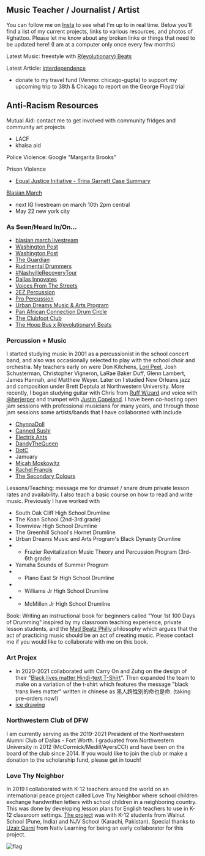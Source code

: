 ## Music Teacher / Journalist / Artist

You can follow me on [Insta](https://instagram.com/ChicagoGupta) to see what I'm up to in real time. Below you'll find a list of my current projects, links to various resources, and photos of #ghattoo. Please let me know about any broken links or things that need to be updated here! (I am at a computer only once every few months)

Latest Music: freestyle with [R(evolutionary) Beats](https://www.instagram.com/p/CET3UexH8ll/)

Latest Article: [interdependence](https://chicagogupta.medium.com/)

* donate to my travel fund (Venmo: chicago-gupta) to support my upcoming trip to 38th & Chicago to report on the George Floyd trial

## Anti-Racism Resources

Mutual Aid: contact me to get involved with community fridges and community art projects 
+ LACF
+ khalsa aid

Police Violence: Google "Margarita Brooks"

Prison Violence
+ [Equal Justice Initiative - Trina Garnett Case Summary](https://eji.org/cases/trina-garnett/)

[Blasian March](https://www.instagram.com/blasianmarch/)
+ next IG livestream on march 10th 2pm central
+ May 22 new york city


### As Seen/Heard In/On...
+ [blasian march livestream](https://www.instagram.com/tv/CKzvS2HAW9F/) 
+ [Washington Post](https://www.washingtonpost.com/politics/2021/02/04/virginia-may-abolish-death-penalty-theres-racist-history-why-few-jurisdictions-use-it-most/)
+ [Washington Post](https://www.washingtonpost.com/opinions/the-death-penalty-is-in-the-death-throes/2021/02/05/e332c23e-67cb-11eb-8c64-9595888caa15_story.html)
+ [The Guardian](https://www.theguardian.com/us-news/2021/jan/23/biden-democrats-death-row-sentences-prisoner)
+ [Rudimental Drummers](https://www.instagram.com/p/CDj7xNCA75N/)
+ [#NashvilleRecoveryTour](https://www.instagram.com/p/CDmrIOYgICQ/)
+ [Dallas Innovates](https://dallasinnovates.com/voices-chirag-gupta-reinventing-the-k-12-classroom-in-2020/)
+ [Voices From The Streets](https://www.voicesfromthestreets.org/)
+ [2EZ Percussion](https://www.instagram.com/p/B_8XxIVgS5z/)
+ [Pro Percussion](https://www.youtube.com/watch?v=FVFJuaCJlPQ)
+ [Urban Dreams Music & Arts Program](https://www.instagram.com/p/CC7buRYnFuY/)
+ [Pan African Connection Drum Circle](https://www.instagram.com/tv/CI0s2uGl4iZ/)
+ [The Clubfoot Club](https://clubfootclub.org/stories/bilateral-clubfoot-born-1989/)
+ [The Hoop Bus x R(evolutionary) Beats](https://www.instagram.com/p/CET3UexH8ll/)


### Percussion + Music

I started studying music in 2001 as a percussionist in the school concert band, and also was occasionally selected to play with the school choir and orchestra. My teachers early on were Don Kitchens, [Lori Peel](https://www.turrentinejacksonmorrow.com/obituaries/lori-peel-42317), Josh Schusterman, Christopher Vigneron, LaRae Baker Duff, Glenn Lambert, James Hannah, and Matthew Weyer. Later on I studied New Orleans jazz and composition under Brett Deptula at Northwestern University. More recently, I began studying guitar with Chris from [Ruff Wizard](https://www.ruffwizard.com/) and voice with [@herjerper](https://www.tiktok.com/@herjerper?) and trumpet with [Justin Copeland](http://justincopelandmusic.com/). I have been co-hosting open jam sessions with professional musicians for many years, and through those jam sessions some artists/bands that I have collaborated with include 

+ [ChynnaDoll](https://www.instagram.com/chynnadolltm/)
+ [Canned Sushi](https://www.instagram.com/sushi_in_a_can/)
+ [Electrik Ants](https://www.instagram.com/electrikants/)
+ [DandyTheQueen](https://www.instagram.com/dandythequeen/)
+ [DotC](https://soundcloud.com/dawn-of-the-computer)
+ Jamuary
+ [Micah Moskowitz](https://www.instagram.com/micah_moskowitz/)
+ [Rachel Francis](https://www.instagram.com/rachelfrancismusic/)
+ [The Secondary Colours](https://www.instagram.com/p/BwDK-DPHHnR/)

Lessons/Teaching: message me for drumset / snare drum private lesson rates and availability. I also teach a basic course on how to read and write music. Previously I have worked with 
+ South Oak Cliff High School Drumline
+ The Koan School (2nd-3rd grade)
+ Townview High School Drumline
+ The Greenhill School's Hornet Drumline
+ Urban Dreams Music and Arts Program's Black Dynasty Drumline
+ + Frazier Revitalization Music Theory and Percussion Program (3rd-6th grade)
+ Yamaha Sounds of Summer Program
+ + Plano East Sr High School Drumline
+ + Williams Jr High School Drumline
+ + McMillen Jr High School Drumline

Book: Writing an instructional book for beginners called "Your 1st 100 Days of Drumming" inspired by my classroom teaching experience, private lesson students, and the [Mad Beatz Philly](https://www.instagram.com/madbeatzphilly/) philosophy which argues that the act of practicing music should be an act of creating music. Please contact me if you would like to collaborate with me on this book.

### Art Projex

+ In 2020-2021 collaborated with Carry On and Zuhg on the design of their "[Black lives matter Hindi-text T-Shirt](https://carryonthreads.com/product/black-lives-matter-hindi-text-t-shirt/)". Then expanded the team to make on a variation of the t-shirt which features the message "black trans lives matter" written in chinese as 黑人跨性别的命也是命. (taking pre-orders now!)
+ [ice drawing](https://www.instagram.com/p/CKJpWDvnD9y/)


### Northwestern Club of DFW

I am currently serving as the 2019-2021 President of the Northwestern Alumni Club of Dallas - Fort Worth. I graduated from Northwestern University in 2012 (McCormick/Medill/AyersCCI) and have been on the board of the club since 2014. If you would like to join the club or make a donation to the scholarship fund, please get in touch!

### Love Thy Neighbor

In 2019 I collaborated with K-12 teachers around the world on an international peace project called Love Thy Neighbor where school children exchange handwritten letters with school children in a neighboring country. This was done by developing lesson plans for English teachers to use in K-12 classroom settings.  [The project](https://www.facebook.com/walnutedu/posts/2436345716437948) was with K-12 students from Walnut School (Pune, India) and NJV School (Karachi, Pakistan). Special thanks to [Uzair Qarni](https://www.linkedin.com/public-profile/in/uqarni?) from Nativ Learning for being an early collaborator for this project.

![flag](https://pbs.twimg.com/media/EkyEwkbVgAAWP78?format=png)
